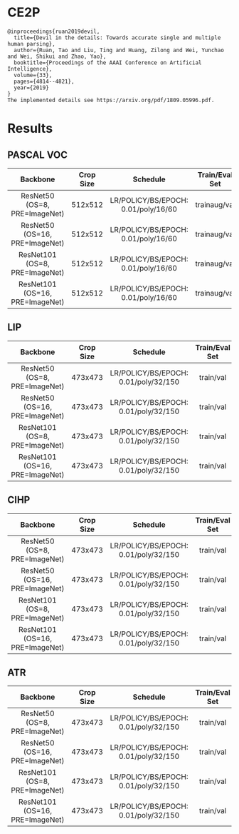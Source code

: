 # CE2P
```
@inproceedings{ruan2019devil,
  title={Devil in the details: Towards accurate single and multiple human parsing},
  author={Ruan, Tao and Liu, Ting and Huang, Zilong and Wei, Yunchao and Wei, Shikui and Zhao, Yao},
  booktitle={Proceedings of the AAAI Conference on Artificial Intelligence},
  volume={33},
  pages={4814--4821},
  year={2019}
}
The implemented details see https://arxiv.org/pdf/1809.05996.pdf.
```


# Results

## PASCAL VOC
| Backbone                        | Crop Size  | Schedule                             | Train/Eval Set  | mIoU   | FPS    |
| :-:                             | :-:        | :-:                                  | :-:             | :-:    | :-:    |
| ResNet50 (OS=8, PRE=ImageNet)   | 512x512    | LR/POLICY/BS/EPOCH: 0.01/poly/16/60  | trainaug/val    | -      | -      |
| ResNet50 (OS=16, PRE=ImageNet)  | 512x512    | LR/POLICY/BS/EPOCH: 0.01/poly/16/60  | trainaug/val    | -      | -      |
| ResNet101 (OS=8, PRE=ImageNet)  | 512x512    | LR/POLICY/BS/EPOCH: 0.01/poly/16/60  | trainaug/val    | -      | -      |
| ResNet101 (OS=16, PRE=ImageNet) | 512x512    | LR/POLICY/BS/EPOCH: 0.01/poly/16/60  | trainaug/val    | -      | -      |

## LIP
| Backbone                        | Crop Size  | Schedule                             | Train/Eval Set  | mIoU   | FPS    |
| :-:                             | :-:        | :-:                                  | :-:             | :-:    | :-:    |
| ResNet50 (OS=8, PRE=ImageNet)   | 473x473    | LR/POLICY/BS/EPOCH: 0.01/poly/32/150 | train/val       | -      | -      |
| ResNet50 (OS=16, PRE=ImageNet)  | 473x473    | LR/POLICY/BS/EPOCH: 0.01/poly/32/150 | train/val       | -      | -      |
| ResNet101 (OS=8, PRE=ImageNet)  | 473x473    | LR/POLICY/BS/EPOCH: 0.01/poly/32/150 | train/val       | -      | -      |
| ResNet101 (OS=16, PRE=ImageNet) | 473x473    | LR/POLICY/BS/EPOCH: 0.01/poly/32/150 | train/val       | -      | -      |

## CIHP
| Backbone                        | Crop Size  | Schedule                             | Train/Eval Set  | mIoU   | FPS    |
| :-:                             | :-:        | :-:                                  | :-:             | :-:    | :-:    |
| ResNet50 (OS=8, PRE=ImageNet)   | 473x473    | LR/POLICY/BS/EPOCH: 0.01/poly/32/150 | train/val       | -      | -      |
| ResNet50 (OS=16, PRE=ImageNet)  | 473x473    | LR/POLICY/BS/EPOCH: 0.01/poly/32/150 | train/val       | -      | -      |
| ResNet101 (OS=8, PRE=ImageNet)  | 473x473    | LR/POLICY/BS/EPOCH: 0.01/poly/32/150 | train/val       | -      | -      |
| ResNet101 (OS=16, PRE=ImageNet) | 473x473    | LR/POLICY/BS/EPOCH: 0.01/poly/32/150 | train/val       | -      | -      |

## ATR
| Backbone                        | Crop Size  | Schedule                             | Train/Eval Set  | mIoU   | FPS    |
| :-:                             | :-:        | :-:                                  | :-:             | :-:    | :-:    |
| ResNet50 (OS=8, PRE=ImageNet)   | 473x473    | LR/POLICY/BS/EPOCH: 0.01/poly/32/150 | train/val       | -      | -      |
| ResNet50 (OS=16, PRE=ImageNet)  | 473x473    | LR/POLICY/BS/EPOCH: 0.01/poly/32/150 | train/val       | -      | -      |
| ResNet101 (OS=8, PRE=ImageNet)  | 473x473    | LR/POLICY/BS/EPOCH: 0.01/poly/32/150 | train/val       | -      | -      |
| ResNet101 (OS=16, PRE=ImageNet) | 473x473    | LR/POLICY/BS/EPOCH: 0.01/poly/32/150 | train/val       | -      | -      |